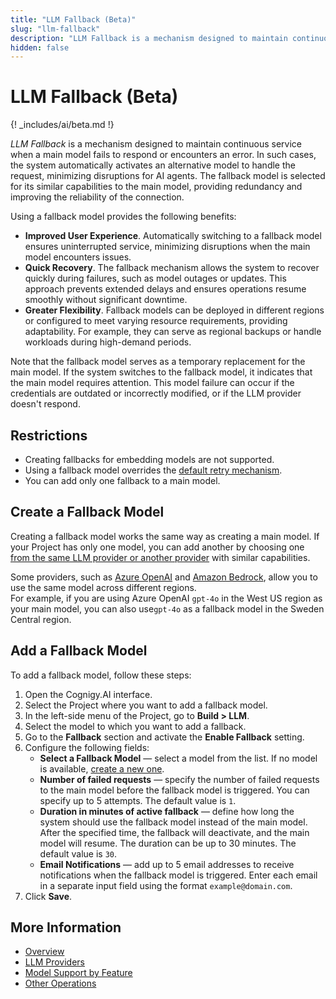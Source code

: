 ```yaml
---
title: "LLM Fallback (Beta)"
slug: "llm-fallback"
description: "LLM Fallback is a mechanism designed to maintain continuous service when a main model fails to respond or encounters an error."
hidden: false
---
```


# LLM Fallback (Beta)

{! _includes/ai/beta.md !}

_LLM Fallback_ is a mechanism designed to maintain continuous service when a main model fails to respond or encounters an error. 
In such cases, the system automatically activates an alternative model to handle the request, minimizing disruptions for AI agents. 
The fallback model is selected for its similar capabilities to the main model, providing redundancy and improving the reliability of the connection.

Using a fallback model provides the following benefits:

- **Improved User Experience**. Automatically switching to a fallback model ensures uninterrupted service, minimizing disruptions when the main model encounters issues.
- **Quick Recovery**. The fallback mechanism allows the system to recover quickly during failures, such as model outages or updates. This approach prevents extended delays and ensures operations resume smoothly without significant downtime.
- **Greater Flexibility**. Fallback models can be deployed in different regions or configured to meet varying resource requirements, providing adaptability. For example, they can serve as regional backups or handle workloads during high-demand periods.

Note that the fallback model serves as a temporary replacement for the main model.
If the system switches to the fallback model, it indicates that the main model requires attention.
This model failure can occur if the credentials are outdated or incorrectly modified, or if the LLM provider doesn't respond.

## Restrictions

- Creating fallbacks for embedding models are not supported.
- Using a fallback model overrides the [default retry mechanism](overview.md#retry-mechanism).
- You can add only one fallback to a main model.

## Create a Fallback Model

Creating a fallback model works the same way as creating a main model.
If your Project has only one model, you can add another by choosing one [from the same LLM provider or another provider](providers/all-providers.md) with similar capabilities.

Some providers, such as [Azure OpenAI](https://learn.microsoft.com/en-us/azure/ai-services/openai/concepts/models?tabs=python-secure%2Cglobal-standard%2Cstandard-chat-completions) and [Amazon Bedrock](https://docs.aws.amazon.com/bedrock/latest/userguide/models-regions.html), allow you to use the same model across different regions.  
For example, if you are using Azure OpenAI `gpt-4o` in the West US region as your main model, you can also use`gpt-4o` as a fallback model in the Sweden Central region.

## Add a Fallback Model

To add a fallback model, follow these steps:

1. Open the Cognigy.AI interface.
2. Select the Project where you want to add a fallback model.
3. In the left-side menu of the Project, go to **Build > LLM**.
4. Select the model to which you want to add a fallback.
5. Go to the **Fallback** section and activate the **Enable Fallback** setting.
6. Configure the following fields:
    - **Select a Fallback Model** — select a model from the list. If no model is available, [create a new one](#create-a-fallback-model).
    - **Number of failed requests** — specify the number of failed requests to the main model before the fallback model is triggered. You can specify up to 5 attempts. The default value is `1`.
    - **Duration in minutes of active fallback** — define how long the system should use the fallback model instead of the main model. After the specified time, the fallback will deactivate, and the main model will resume. The duration can be up to 30 minutes. The default value is `30`.
    - **Email Notifications** — add up to 5 email addresses to receive notifications when the fallback model is triggered. Enter each email in a separate input field using the format `example@domain.com`.
7. Click **Save**.

## More Information

- [Overview](overview.md)
- [LLM Providers](providers/all-providers.md)
- [Model Support by Feature](model-support-by-feature.md)
- [Other Operations](other-operations.md)